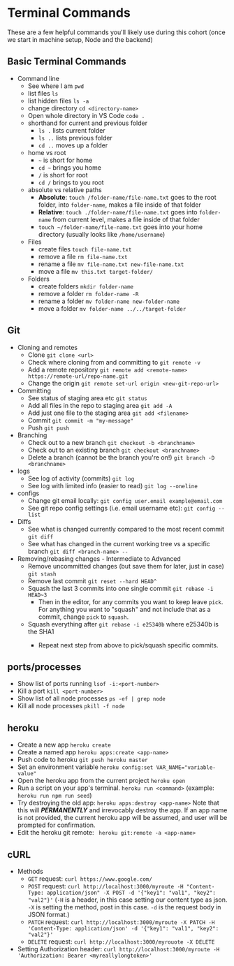 # Terminal Commands
These are a few helpful commands you'll likely use during this cohort (once we start in machine setup, Node and the backend) 

## Basic Terminal Commands
- Command line
  - See where I am `pwd`
  - list files `ls`
  - list hidden files `ls -a`
  - change directory `cd <directory-name>`
  - Open whole directory in VS Code `code .`
  - shorthand for current and previous folder
    - `ls .` lists current folder
    - `ls ..` lists previous folder
    - `cd ..` moves up a folder
  - home vs root
    - `~` is short for home
    - `cd ~` brings you home
    - `/` is short for root
    - `cd /` brings to you root
  - absolute vs relative paths
    - **Absolute**: `touch /folder-name/file-name.txt` goes to the root folder, into `folder-name`, makes a file inside of that folder
    - **Relative**: `touch ./folder-name/file-name.txt` goes into `folder-name` from current level, makes a file inside of that folder
    - `touch ~/folder-name/file-name.txt` goes into your home directory (usually looks like `/home/username`)
  - Files
    - create files `touch file-name.txt`
    - remove a file `rm file-name.txt`
    - rename a file `mv file-name.txt new-file-name.txt`
    - move a file `mv this.txt target-folder/`
  - Folders
    - create folders `mkdir folder-name`
    - remove a folder `rm folder-name -R`
    - rename a folder `mv folder-name new-folder-name`
    - move a folder `mv folder-name ../../target-folder`

## Git
- Cloning and remotes
  - Clone `git clone <url>`
  - Check where cloning from and committing to `git remote -v`
  - Add a remote repository  `git remote add <remote-name> https://remote-url/repo-name.git`
  - Change the origin `git remote set-url origin <new-git-repo-url>`
- Committing
  - See status of staging area etc `git status`
  - Add all files in the repo to staging area `git add -A`
  - Add just one file to the staging area `git add <filename>`
  - Commit `git commit -m "my-message"`
  - Push `git push`
- Branching
  - Check out to a new branch `git checkout -b <branchname>`
  - Check out to an existing branch `git checkout <branchname>`
  - Delete a branch (cannot be the branch you're on!) `git branch -D <branchname>`
- logs
  - See log of activity (commits) `git log`
  - See log with limited info (easier to read) `git log --oneline`
- configs
  - Change git email locally: `git config user.email example@email.com`
  - See git repo config settings (i.e. email username etc): `git config --list`
- Diffs
  - See what is changed currently compared to the most recent commit `git diff`
  - See what has changed in the current working tree vs a specific branch `git diff <branch-name> --`
- Removing/rebasing changes - Intermediate to Advanced
  - Remove uncommitted changes (but save them for later, just in case) `git stash`
  - Remove last commit `git reset --hard HEAD^`
  - Squash the last 3 commits into one single commit `git rebase -i HEAD~3`
    - Then in the editor, for any commits you want to keep leave `pick`. For anything you want to "squash" and not include that as a commit, change `pick` to `squash`.
  - Squash everything after <SHA1> `git rebase -i e25340b` where e25340b is the SHA1
    - Repeat next step from above to pick/squash specific  commits.

## ports/processes
- Show list of ports running `lsof -i:<port-number>`
- Kill a port `kill <port-number>`
- Show list of all node processes `ps -ef | grep node`
- Kill all node processes `pkill -f node`

## heroku
- Create a new app `heroku create`
- Create a named app `heroku apps:create <app-name>`
- Push code to heroku `git push heroku master`
- Set an environment variable `heroku config:set VAR_NAME="variable-value"`
- Open the heroku app from the current project `heroku open`
- Run a script on your app's terminal. `heroku run <command>` (example: `heroku run npm run seed`)
- Try destroying the old app: `heroku apps:destroy <app-name>` Note that this will *__PERMANENTLY__* and irrevocably destroy the app.  If an app name is not provided, the current heroku app will be assumed, and user will be prompted for confirmation.
- Edit the heroku git remote: ` heroku git:remote -a <app-name>`

## cURL
- Methods
  - `GET` request: `curl https://www.google.com/`
  - `POST` request: `curl http://localhost:3000/myroute -H "Content-Type: application/json" -X POST -d '{"key1": "val1", "key2": "val2"}'` (`-H` is a header, in this case setting our content type as json. `-X` is setting the method, post in this case. `-d` is the request body in JSON format.)
  - `PATCH` request: `curl http://localhost:3000/myroute -X PATCH -H 'Content-Type: application/json' -d '{"key1": "val1", "key2": "val2"}'`
  - `DELETE` request: `curl http://localhost:3000/myrouote -X DELETE`
- Setting Authorization header: `curl http://localhost:3000/myroute -H 'Authorization: Bearer <myreallylongtoken>'`